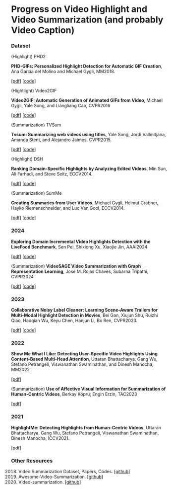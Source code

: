 
# Progress on Video Highlight and Video Summarization (and probably Video Caption)

### Dataset

(Highlight) PHD2

**PHD-GIFs: Personalized Highlight Detection for Automatic GIF Creation**, Ana Garcia del Molino and Michael Gygli, MM2018.

[[pdf](https://dl.acm.org/doi/10.1145/3240508.3240599)] [[code](https://github.com/gifs/personalized-highlights-dataset)]

(Hightlight) Video2GIF

**Video2GIF: Automatic Generation of Animated GIFs from Video**, Michael Gygli, Yale Song, and Liangliang Cao, CVPR2016

[[pdf](https://www.cv-foundation.org/openaccess/content_cvpr_2016/papers/Gygli_Video2GIF_Automatic_Generation_CVPR_2016_paper.pdf)] [[code](https://github.com/gyglim/video2gif_dataset)]

(Summarization) TVSum

**Tvsum: Summarizing web videos using titles**, Yale Song, Jordi Vallmitjana, Amanda Stent, and Alejandro Jaimes, CVPR2015.

[[pdf](https://www.cv-foundation.org/openaccess/content_cvpr_2015/papers/Song_TVSum_Summarizing_Web_2015_CVPR_paper.pdf)] [[code](https://github.com/yalesong/tvsum)]

(Highlight) DSH

**Ranking Domain-Specific Highlights by Analyzing Edited Videos**, Min Sun, Ali Farhadi, and Steve Seitz, ECCV2014.

[[pdf](http://vigir.ee.missouri.edu/~gdesouza/Research/Conference_CDs/ECCV_2014/papers/8689/86890787.pdf)] [[code](https://github.com/aliensunmin/DomainSpecificHighlight)]

(Summarization) SumMe

**Creating Summaries from User Videos**, Michael Gygli, Helmut Grabner, Hayko Riemenschneider, and Luc Van Gool, ECCV2014.

[[pdf](https://link.springer.com/chapter/10.1007/978-3-319-10584-0_33)] [[code]()]

### 2024

**Exploring Domain Incremental Video Highlights Detection with the LiveFood Benchmark**, Sen Pei, Shixiong Xu, Xiaojie Jin, AAAI2024

[[pdf](https://ojs.aaai.org/index.php/AAAI/article/view/28880)] [[code](https://github.com/ForeverPs/IncrementalVHD_GPE)]

(Summarization) **VideoSAGE Video Summarization with Graph Representation Learning**, Jose M. Rojas Chaves, Subarna Tripathi, CVPR2024

[[pdf](https://openaccess.thecvf.com/content/CVPR2024W/SG2RL/papers/Chaves_VideoSAGE_Video_Summarization_with_Graph_Representation_Learning_CVPRW_2024_paper.pdf)] [[code](https://github.com/IntelLabs/GraVi-T)]

### 2023

**Collaborative Noisy Label Cleaner: Learning Scene-Aware Trailers for Multi-Modal Highlight Detection in Movies**, Bei Gan, Xiujun Shu, Ruizhi Qiao, Haoqian Wu, Keyu Chen, Hanjun Li, Bo Ren, CVPR2023.

[[pdf](https://openaccess.thecvf.com/content/CVPR2023/papers/Gan_Collaborative_Noisy_Label_Cleaner_Learning_Scene-Aware_Trailers_for_Multi-Modal_Highlight_CVPR_2023_paper.pdf)] [[code](https://github.com/TencentYoutuResearch/HighlightDetection-CLC.)]

### 2022

**Show Me What I Like: Detecting User-Specific Video Highlights Using Content-Based Multi-Head Attention**, Uttaran Bhattacharya, Gang Wu, Stefano Petrangeli, Viswanathan Swaminathan, and Dinesh Manocha, MM2022

[[pdf](https://dl.acm.org/doi/abs/10.1145/3503161.3547843)]

(Summarization) **Use of Affective Visual Information for Summarization of Human-Centric Videos**, Berkay Köprü; Engin Erzin, TAC2023

[[pdf](https://ieeexplore.ieee.org/stamp/stamp.jsp?tp=&arnumber=9954146)]

### 2021

**HighlightMe: Detecting Highlights from Human-Centric Videos**, Uttaran Bhattacharya, Gang Wu, Stefano Petrangeli, Viswanathan Swaminathan, Dinesh Manocha, ICCV2021.

[[pdf](https://openaccess.thecvf.com/content/ICCV2021/papers/Bhattacharya_HighlightMe_Detecting_Highlights_From_Human-Centric_Videos_ICCV_2021_paper.pdf)]

### Other Resources

2018. Video Summarization Dataset, Papers, Codes. [[github](https://github.com/robi56/video-summarization-resources)]
2019. Awesome-Video-Summarization. [[github](https://github.com/daicoolb/Awesome-Video-Summarization)]
2020. Video-summarization. [[github](https://github.com/pujols/Video-summarization)]
